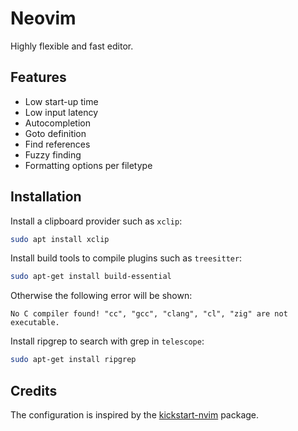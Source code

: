 # Neovim

Highly flexible and fast editor.

## Features

- Low start-up time
- Low input latency
- Autocompletion
- Goto definition
- Find references
- Fuzzy finding
- Formatting options per filetype

## Installation

Install a clipboard provider such as `xclip`:

```bash
sudo apt install xclip
```

Install build tools to compile plugins such as `treesitter`:

```bash
sudo apt-get install build-essential
```

Otherwise the following error will be shown:

```
No C compiler found! "cc", "gcc", "clang", "cl", "zig" are not executable.
```

Install ripgrep to search with grep in `telescope`:

```bash
sudo apt-get install ripgrep
```

## Credits

The configuration is inspired by the [kickstart-nvim](https://github.com/kdheepak/kickstart.nvim) package.
